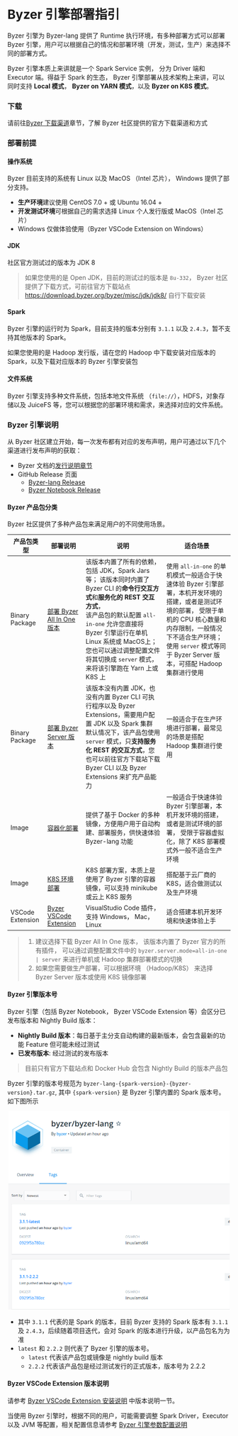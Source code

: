 # Byzer 引擎部署指引

Byzer 引擎为 Byzer-lang 提供了 Runtime 执行环境，有多种部署方式可以部署 Byzer 引擎，用户可以根据自己的情况和部署环境（开发，测试，生产）来选择不同的部署方式。

Byzer 引擎本质上来讲就是一个 Spark Service 实例， 分为 Driver 端和 Executor 端。得益于 Spark 的生态， Byzer 引擎部署从技术架构上来讲，可以同时支持 **Local 模式**， **Byzer on YARN 模式**，以及 **Byzer on K8S 模式**。


### 下载

请前往[Byzer 下载渠道](/byzer-lang/zh-cn/installation/download/site.md)章节，了解 Byzer 社区提供的官方下载渠道和方式

### 部署前提

#### 操作系统

Byzer 目前支持的系统有 Linux 以及 MacOS （Intel 芯片）， Windows 提供了部分支持。

- **生产环境**建议使用 CentOS 7.0 + 或 Ubuntu 16.04 +
- **开发测试环境**可根据自己的需求选择 Linux 个人发行版或 MacOS（Intel 芯片）
- Windows 仅做体验使用（Byzer VSCode Extension on Windows）

#### JDK

社区官方测试过的版本为 JDK 8

> 如果您使用的是 Open JDK，目前的测试过的版本是 `8u-332`， Byzer 社区提供了下载方式，可前往官方下载站点 https://download.byzer.org/byzer/misc/jdk/jdk8/ 自行下载安装

#### Spark

Byzer 引擎的运行时为 Spark，目前支持的版本分别有 `3.1.1` 以及 `2.4.3`，暂不支持其他版本的 Spark。

如果您使用的是 Hadoop 发行版，请在您的 Hadoop 中下载安装对应版本的 Spark，以及下载对应版本的 Byzer 引擎安装包

#### 文件系统

Byzer 引擎支持多种文件系统，包括本地文件系统 （`file://`），HDFS，对象存储以及 JuiceFS 等，您可以根据您的部署环境和需求，来选择对应的文件系统。

### Byzer 引擎说明
从 Byzer 社区建立开始，每一次发布都有对应的发布声明，用户可通过以下几个渠道进行发布声明的获取：
- Byzer 文档的[发行说明章节](https://docs.byzer.org/#/byzer-lang/zh-cn/)
- GitHub Release 页面
    - [Byzer-lang Release](https://github.com/byzer-org/byzer-lang/releases)
    - [Byzer Notebook Release](https://github.com/byzer-org/byzer-notebook/releases)

#### Byzer 产品包分类
Byzer 社区提供了多种产品包来满足用户的不同使用场景。

|产品包类型| 部署说明 | 说明 | 适合场景 |
|--|--------|-----|----------|
|Binary Package| [部署 Byzer All In One 版本](/byzer-lang/zh-cn/installation/server/byzer-all-in-one-deployment.md)     |该版本内置了所有的依赖，包括 JDK，Spark Jars 等； 该版本同时内置了 Byzer CLI 的**命令行交互方式**和**服务化的 REST 交互方式**，<br>该产品包的默认配置 `all-in-one` 允许您直接将 Byzer 引擎运行在单机 Linux 系统或 MacOS上； 您也可以通过调整配置文件将其切换成 `server` 模式，来将该引擎跑在 Yarn 上或 K8S 上| 使用 `all-in-one` 的单机模式一般适合于快速体验 Byzer 引擎部署，本机开发环境的搭建，或者是测试环境的部署， 受限于单机的 CPU 核心数量和内存限制，一般情况下不适合生产环境；<br> 使用 `server` 模式等同于 Byzer Server 版本，可搭配 Hadoop 集群进行使用 |
|Binary Package| [部署 Byzer Server 版本](/byzer-lang/zh-cn/installation/server/byzer-all-in-one-deployment.md) | 该版本没有内置 JDK，也没有内置 Byzer CLI 可执行程序以及 Byzer Extensions，需要用户配置 JDK 以及 Spark 集群 <br> 默认情况下，该产品包使用 `server` 模式，只**支持服务化 REST 的交互方式**，您也可以前往官方下载站下载 Byzer CLI 以及 Byzer Extensions 来扩充产品能力| 一般适合于在生产环境进行部署，最常见的场景是搭配 Hadoop 集群进行使用 <br> |
|Image| [容器化部署](/byzer-lang/zh-cn/installation/containerized-deployment/containerized-deployment.md) | 提供了基于 Docker 的多种镜像，方便用户用于自动构建、部署服务，供快速体验 Byzer-lang 功能 | 一般适合于快速体验 Byzer 引擎部署，本机开发环境的搭建，或者是测试环境的部署， 受限于容器虚拟化，除了 K8S 部署模式外一般不适合生产环境  |
|Image| [K8S 环境部署](/byzer-lang/zh-cn/installation/k8s/k8s-deployment.md) | K8S 部署方案，本质上是使用了 Byzer 引擎的容器镜像，可以支持 minikube 或云上 K8S 服务|搭配基于云厂商的 K8S，适合做测试以及生产环境|
|VSCode Extension| [Byzer VSCode Extension](/byzer-lang/zh-cn/installation/vscode/byzer-vscode-extension-installation.md) | VisualStudio Code 插件，支持 Windows， Mac， Linux | 适合搭建本机开发环境和快速体验上手 |

> 1. 建议选择下载 Byzer All In One 版本， 该版本内置了 Byzer 官方的所有插件， 可以通过调整配置文件中的 `byzer.server.mode=all-in-one | server` 来进行单机或 Hadoop 集群部署模式的切换
> 2. 如果您需要做生产部署，可以根据环境 （Hadoop/K8S） 来选择 Byzer Server 版本或使用 K8S 镜像部署

#### Byzer 引擎版本号
Byzer 引擎（包括 Byzer Notebook， Byzer VSCode Extension 等）会区分已发布版本和 Nightly Build 版本：
- **Nightly Build 版本**：每日基于主分支自动构建的最新版本，会包含最新的功能 Feature 但可能未经过测试
- **已发布版本**: 经过测试的发布版本

> 目前只有官方下载站点和 Docker Hub 会包含 Nightly Build 的版本产品包

Byzer 引擎的版本号规范为 `byzer-lang-{spark-version}-{byzer-version}.tar.gz`, 其中 `{spark-version}` 是 Byzer 引擎内置的 Spark 版本号。如下图所示

<p align="center">
    <img src="/byzer-lang/zh-cn/installation/images/version.png" alt="name"  width="500"/>
</p>


- 其中 `3.1.1` 代表的是 Spark 的版本，目前 Byzer 支持的 Spark 版本有 `3.1.1` 及 `2.4.3`，后续随着项目迭代，会对 Spark 的版本进行升级，以产品包名为为准
- `latest` 和 `2.2.2` 则代表了 Byzer 引擎的版本号。
    - `latest` 代表该产品包或镜像是 nightly build 版本
    - `2.2.2` 代表该产品包是经过测试发行的正式版本，版本号为 2.2.2

#### Byzer VSCode Extension 版本说明

请参考 [Byzer VSCode Extension 安装说明](/byzer-lang/zh-cn/installation/vscode/byzer-vscode-extension-installation.md) 中版本说明一节。




当使用 Byzer 引擎时，根据不同的用户，可能需要调整 Spark Driver，Executor 以及 JVM 等配置，相关配置信息请参考 [Byzer 引擎参数配置说明](/byzer-lang/zh-cn/installation/configuration/byzer-lang-configuration.md)